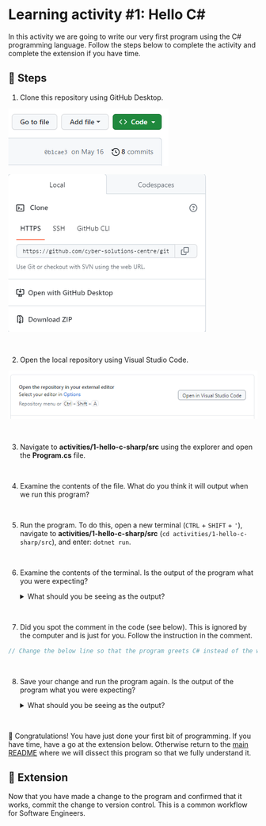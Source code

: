 # Learning activity #1: Hello C#

In this activity we are going to write our very first program using the C# programming language. Follow the steps below to complete the activity and complete the extension if you have time.

## 👣 Steps

1. Clone this repository using GitHub Desktop.

![Image showing a green button that reads code.](../../images/green-code-button.PNG)

![Image showing a dialog with an Open with GitHub Desktop option.](../../images/clone-modal-window.PNG)

</br>

2. Open the local repository using Visual Studio Code.

![Image showing an Open in Visual Studio Code button.](../../images/open-vscode-button.PNG)

</br>

3. Navigate to **activities/1-hello-c-sharp/src** using the explorer and open the **Program.cs** file.

</br>

4. Examine the contents of the file. What do you think it will output when we run this program?

</br>

5. Run the program. To do this, open a new terminal (`CTRL` + `SHIFT` + `'`), navigate to **activities/1-hello-c-sharp/src** (`cd activities/1-hello-c-sharp/src`), and enter: `dotnet run`.

</br>

6. Examine the contents of the terminal. Is the output of the program what you were expecting?

    <details>
    
    <summary>What should you be seeing as the output?</summary>

    ---

    You should see the text "Hello, World!" printed to the console.

    ---

    </details>

</br>

7. Did you spot the comment in the code (see below). This is ignored by the computer and is just for you. Follow the instruction in the comment.

```c#
// Change the below line so that the program greets C# instead of the world (E.g., Hello, C#!)`
```

</br>

8. Save your change and run the program again. Is the output of the program what you were expecting?

    <details>
    
    <summary>What should you be seeing as the output?</summary>

    ---

    You should see the text "Hello, C#!" printed to the console.

    ---

    </details>

</br>

🎉 Congratulations! You have just done your first bit of programming. If you have time, have a go at the extension below. Otherwise return to the [main README](https://github.com/cyber-solutions-centre/intro-to-programming/tree/main) where we will dissect this program so that we fully understand it.

## 🔌 Extension

Now that you have made a change to the program and confirmed that it works, commit the change to version control. This is a common workflow for Software Engineers.
